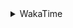 <details>
 <summary>WakaTime</summary>

<!--START_SECTION:waka-->
![Profile Views](http://img.shields.io/badge/Profile%20Views-2-blue)

**🐱 My Github Data** 

> 🏆 343 Contributions in the Year 2021
 > 
> 📦 254.9 kB Used in Github's Storage 
 > 
> 🚫 Not Opted to Hire
 > 
> 📜 43 Public Repositories 
 > 
> 🔑 1 Private Repository 
 > 
**I'm a Night 🦉** 

```text
🌞 Morning    27 commits     ██░░░░░░░░░░░░░░░░░░░░░░░   8.97% 
🌆 Daytime    117 commits    █████████░░░░░░░░░░░░░░░░   38.87% 
🌃 Evening    122 commits    ██████████░░░░░░░░░░░░░░░   40.53% 
🌙 Night      35 commits     ███░░░░░░░░░░░░░░░░░░░░░░   11.63%

```
📅 **I'm Most Productive on Monday** 

```text
Monday       54 commits     ████░░░░░░░░░░░░░░░░░░░░░   17.94% 
Tuesday      47 commits     ████░░░░░░░░░░░░░░░░░░░░░   15.61% 
Wednesday    40 commits     ███░░░░░░░░░░░░░░░░░░░░░░   13.29% 
Thursday     48 commits     ████░░░░░░░░░░░░░░░░░░░░░   15.95% 
Friday       37 commits     ███░░░░░░░░░░░░░░░░░░░░░░   12.29% 
Saturday     41 commits     ███░░░░░░░░░░░░░░░░░░░░░░   13.62% 
Sunday       34 commits     ██░░░░░░░░░░░░░░░░░░░░░░░   11.3%

```


📊 **This Week I Spent My Time On** 

```text
⌚︎ Time Zone: Asia/Shanghai

💬 Programming Languages: 
Go                       14 hrs 9 mins       ███████████░░░░░░░░░░░░░░   47.44% 
Rust                     3 hrs 29 mins       ███░░░░░░░░░░░░░░░░░░░░░░   11.72% 
Protocol Buffer          1 hr 44 mins        █░░░░░░░░░░░░░░░░░░░░░░░░   5.83% 
Markdown                 1 hr 32 mins        █░░░░░░░░░░░░░░░░░░░░░░░░   5.17% 
C++                      1 hr 23 mins        █░░░░░░░░░░░░░░░░░░░░░░░░   4.67%

🔥 Editors: 
VS Code                  29 hrs 3 mins       ████████████████████████░   97.34% 
IntelliJ                 47 mins             ░░░░░░░░░░░░░░░░░░░░░░░░░   2.66%

🐱‍💻 Projects: 
matcloud                 9 hrs 7 mins        ███████░░░░░░░░░░░░░░░░░░   30.55% 
leetcode                 7 hrs 46 mins       ██████░░░░░░░░░░░░░░░░░░░   26.03% 
hello-rust               3 hrs 28 mins       ███░░░░░░░░░░░░░░░░░░░░░░   11.64% 
gogo                     3 hrs 4 mins        ██░░░░░░░░░░░░░░░░░░░░░░░   10.3% 
apue                     1 hr 35 mins        █░░░░░░░░░░░░░░░░░░░░░░░░   5.33%

💻 Operating System: 
Linux                    29 hrs 5 mins       ████████████████████████░   97.44% 
Windows                  45 mins             ░░░░░░░░░░░░░░░░░░░░░░░░░   2.56%

```

**I Mostly Code in Go** 

```text
Go                       14 repos            ███████████░░░░░░░░░░░░░░   43.75% 
Java                     9 repos             ███████░░░░░░░░░░░░░░░░░░   28.12% 
Python                   2 repos             █░░░░░░░░░░░░░░░░░░░░░░░░   6.25% 
Vue                      2 repos             █░░░░░░░░░░░░░░░░░░░░░░░░   6.25% 
HTML                     2 repos             █░░░░░░░░░░░░░░░░░░░░░░░░   6.25%

```


**Timeline**

![Chart not found](https://raw.githubusercontent.com/MaoLongLong/MaoLongLong/main/charts/bar_graph.png) 


 Last Updated on 12/08/2021
<!--END_SECTION:waka-->

</details>
